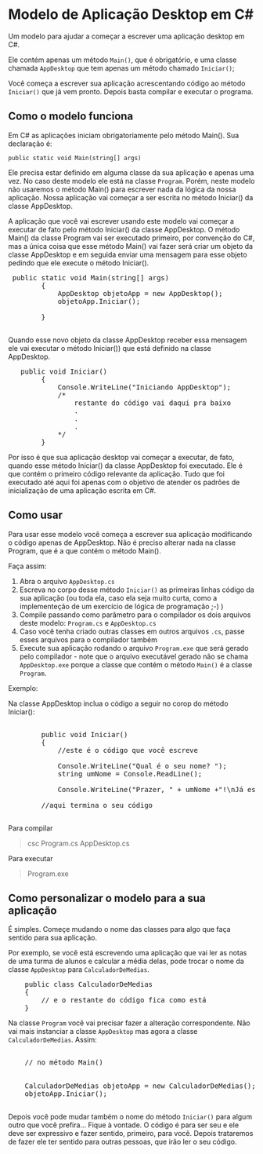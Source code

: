 # Modelo de Aplicação Desktop em C#

Um modelo para ajudar a começar a escrever uma aplicação desktop em C#.

Ele contém apenas um método <code>Main()</code>, que é obrigatório, e uma classe chamada <code>AppDesktop</code> que tem apenas um método chamado <code>Iniciar()</code>;

Você começa a escrever sua aplicação acrescentando código ao método <code>Iniciar()</code> que já vem pronto. Depois basta compilar e executar o programa.


## Como o modelo funciona

Em C# as aplicações iniciam obrigatoriamente pelo método Main(). Sua declaração é:
<pre>
<code>public static void Main(string[] args)</code>
</pre>
Ele precisa estar definido em alguma classe da sua aplicação e apenas uma vez. No caso deste modelo ele está na classe <code>Program</code>. Porém, neste modelo não usaremos o método Main() para escrever nada da lógica da nossa aplicação. Nossa aplicação vai começar a ser escrita no método Iniciar() da classe AppDesktop. 

A aplicação que você vai escrever usando este modelo vai começar a executar de fato pelo método Iniciar() da classe AppDesktop. O método Main() da classe Program vai ser executado primeiro, por convenção do C#, mas a única coisa que esse método Main() vai fazer será criar um objeto da classe AppDesktop e em seguida enviar uma mensagem para esse objeto pedindo que ele execute o método Iniciar(). 

<pre>
 public static void Main(string[] args)
        {         
            AppDesktop objetoApp = new AppDesktop();
            objetoApp.Iniciar();
                      
        }

</pre>

Quando esse novo objeto da classe AppDesktop receber essa mensagem ele vai executar o método Iniciar()) que está definido na classe AppDesktop.

<pre>
   public void Iniciar()
        {
            Console.WriteLine("Iniciando AppDesktop");
            /*
                restante do código vai daqui pra baixo
                .
                .
                .
            */
        }
</pre>

Por isso é que sua aplicação desktop vai começar a executar, de fato, quando esse método Iniciar() da classe AppDesktop foi executado. Ele é que contém o primeiro código relevante da aplicação. Tudo que foi executado até aqui foi apenas com o objetivo de atender os padrões de inicialização de uma aplicação escrita em C#.

## Como usar

Para usar esse modelo você começa a escrever sua aplicação modificando o código apenas de AppDesktop. Não é preciso alterar nada na classe Program, que é a que contém o método Main().

Faça assim:

1. Abra o arquivo <code>AppDesktop.cs</code>
1. Escreva no corpo desse método <code>Iniciar()</code> as primeiras linhas código da sua aplicação (ou toda ela, caso ela seja muito curta, como a implementeção de um exercício de lógica de programação ;-) )
1. Compile passando como parâmetro para o compilador os dois arquivos deste modelo: <code>Program.cs</code> e <code>AppDesktop.cs</code>
1. Caso você tenha criado outras classes em outros arquivos <code>.cs</code>, passe esses arquivos para o compilador também
1. Execute sua aplicação rodando o arquivo <code>Program.exe</code> que será gerado pelo compilador - note que o arquivo executável gerado não se chama <code>AppDesktop.exe</code> porque a classe que contém o método <code>Main()</code> é a classe <code>Program</code>.

Exemplo:

Na classe AppDesktop inclua o código a seguir no corop do método Iniciar():

<pre>

        public void Iniciar()
        {
            //este é o código que você escreve

            Console.WriteLine("Qual é o seu nome? ");
            string umNome = Console.ReadLine();

            Console.WriteLine("Prazer, " + umNome +"!\nJá estudou C# hoje?");

        //aqui termina o seu código

</pre>



Para compilar
>csc Program.cs AppDesktop.cs

Para executar
>Program.exe

## Como personalizar o modelo para a sua aplicação

É simples. Começe mudando o nome das classes para algo que faça sentido para sua aplicação.

Por exemplo, se você está escrevendo uma aplicação que vai ler as notas de uma turma de alunos e calcular a média delas, pode trocar o nome da classe <code>AppDesktop</code> para <code>CalculadorDeMedias</code>. 

<pre>
    public class CalculadorDeMedias
    {
        // e o restante do código fica como está
    }
</pre>

Na classe <code>Program</code> você vai precisar fazer a alteração correspondente. Não vai mais instanciar a classe <code>AppDesktop</code> mas agora a classe <code>CalculadorDeMedias</code>. Assim:

<pre>

    // no método Main()


    CalculadorDeMedias objetoApp = new CalculadorDeMedias();
    objetoApp.Iniciar();

</pre>

Depois você pode mudar também o nome do método <code>Iniciar()</code> para algum outro que você prefira... Fique à vontade. O código é para ser seu e ele deve ser expressivo e fazer sentido, primeiro, para você. Depois trataremos de fazer ele ter sentido para outras pessoas, que irão ler o seu código.
